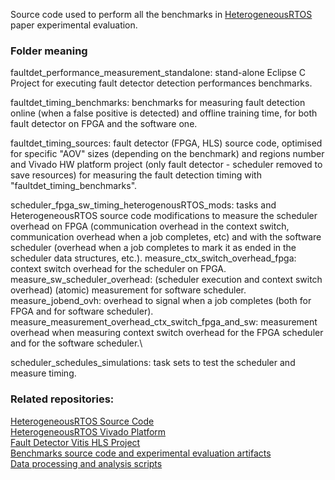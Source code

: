 Source code used to perform all the benchmarks in [HeterogeneousRTOS](https://github.com/francesco-ratti/heterogeneousRTOS) paper experimental evaluation.

<h3>Folder meaning</h3>
faultdet_performance_measurement_standalone: stand-alone Eclipse C Project for executing fault detector detection performances benchmarks.

faultdet_timing_benchmarks: benchmarks for measuring fault detection online (when a false positive is detected) and offline training time, for both fault detector on FPGA and the software one.

faultdet_timing_sources: fault detector (FPGA, HLS) source code, optimised for specific "AOV" sizes (depending on the benchmark) and regions number and Vivado HW platform project (only fault detector - scheduler removed to save resources) for measuring the fault detection timing with "faultdet_timing_benchmarks".

scheduler_fpga_sw_timing_heterogenousRTOS_mods: tasks and HeterogeneousRTOS source code modifications to measure the scheduler overhead on FPGA (communication overhead in the context switch, communication overhead when a job completes, etc) and with the software scheduler (overhead when a job completes to mark it as ended in the scheduler data structures, etc.).
measure_ctx_switch_overhead_fpga: context switch overhead for the scheduler on FPGA.\
measure_sw_scheduler_overhead: (scheduler execution and context switch overhead) (atomic) measurement for software scheduler.\
measure_jobend_ovh: overhead to signal when a job completes (both for FPGA and for software scheduler).\
measure_measurement_overhead_ctx_switch_fpga_and_sw: measurement overhead when measuring context switch overhead for the FPGA scheduler and for the software scheduler.\

scheduler_schedules_simulations: task sets to test the scheduler and measure timing.

<h3>Related repositories:</h3>

[HeterogeneousRTOS Source Code](https://github.com/francesco-ratti/heterogeneousRTOS)\
[HeterogeneousRTOS Vivado Platform](https://github.com/francesco-ratti/heterogeneousRTOS_HW)\
[Fault Detector Vitis HLS Project](https://github.com/francesco-ratti/heterogeneousRTOS_faultDetector_HLS)\
[Benchmarks source code and experimental evaluation artifacts](https://github.com/francesco-ratti/heterogeneousRTOS_benchmarks)\
[Data processing and analysis scripts](https://github.com/francesco-ratti/heteregeneousRTOS_benchmarks_data_analysis_scripts)
